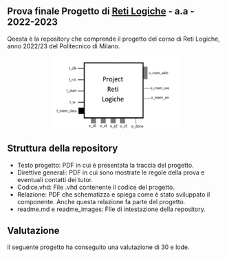 ## Prova finale Progetto di [Reti Logiche](https://www11.ceda.polimi.it/schedaincarico/schedaincarico/controller/scheda_pubblica/SchedaPublic.do?&evn_default=evento&c_classe=788722&polij_device_category=DESKTOP&__pj0=0&__pj1=9cc3f34aabe22aeab794c35ef361f0cf) - a.a - 2022-2023
Qeesta è la repository che comprende il progetto del corso di Reti Logiche, anno 2022/23 del Politecnico di Milano.

<p align="center">
  <img src="readme_images/immagine_1.png" alt="alt text" width="300"/>
</p>

## Struttura della repository
- Testo progetto: PDF in cui è presentata la traccia del progetto.
- Direttive generali: PDF in cui sono mostrate le regole della prova e eventuali contatti dei tutor.
- Codice.vhd: File .vhd contenente il codice del progetto.
- Relazione: PDF che schematizza e spiega come è stato sviluppato il componente. Anche questa relazione fa parte del progetto.
- readme.md e readme_images: FIle di intestazione della repository.


## Valutazione
Il seguente progetto ha conseguito una valutazione di 30 e lode.
